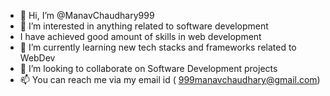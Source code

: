 - 👋 Hi, I’m @ManavChaudhary999
- 👀 I’m interested in anything related to software development
- I have achieved good amount of skills in web development
- 🌱 I’m currently learning new tech stacks and frameworks related to WebDev
- 💞️ I’m looking to collaborate on Software Development projects
- 📫 You can reach me via my email id ( 999manavchaudhary@gmail.com)
